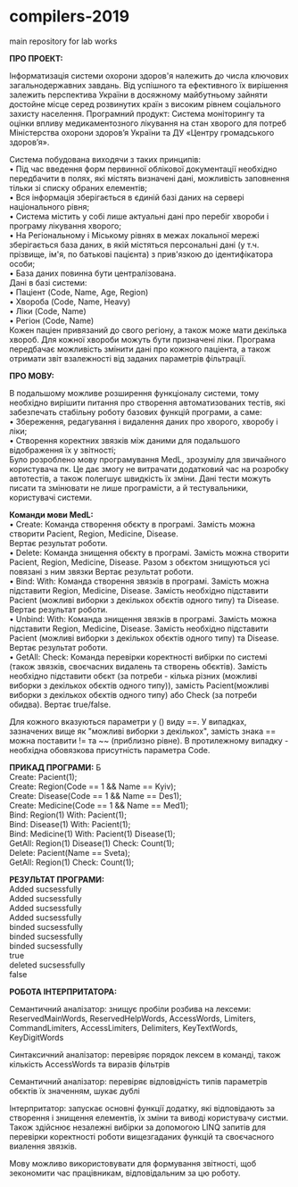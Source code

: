 # compilers-2019
main repository for lab works

<b>ПРО ПРОЕКТ:</b>

Інформатизація системи охорони здоров'я належить до числа ключових загальнодержавних завдань. Від успішного та ефективного їх вирішення залежить перспектива України в досяжному майбутньому зайняти достойне місце серед розвинутих країн з високим рівнем соціального захисту населення. 
Програмний продукт: Система моніторингу та оцінки впливу медикаментозного лікування на стан хворого для потреб Міністерства охорони здоров’я України та ДУ «Центру громадського здоров’я».

Система побудована виходячи з таких принципів:
<br>•	Під час введення форм первинної облікової документації необхідно передбачити в полях, які містять визначені дані, 
можливість заповнення тільки зі списку обраних  елементів;
<br>•	Вся інформація зберігається в єдиній базі даних на сервері національного рівня;
<br>•	Система містить у собі лише актуальні дані про перебіг хвороби і програму лікування хворого;
<br>•	На Регіональному і Міському рівнях в межах локальної мережі зберігається  база даних, в якій містяться персональні дані (у т.ч. прізвище, iм'я, по батькові пацієнта) з прив'язкою до ідентифікатора  особи;
<br>•	База даних повинна бути централізована.
<br>Дані в базі системи:
<br>•	Паціент (Code, Name, Age, Region)
<br>•	Хвороба (Code, Name, Heavy)
<br>•	Ліки (Code, Name)
<br>•	Регіон (Code, Name)
<br>Кожен паціен привязаний до свого регіону, а також може мати декілька хвороб. Для кожної хвороби можуть бути призначені ліки. Програма передбачає можливість змінити дані про кожного паціента, а також отримати звіт взалежності від заданих параметрів фільтрації.

<b>ПРО МОВУ:</b>

В подальшому можливе розширення функціоналу системи, тому необхідно вирішити питання про створення автоматизованих тестів, які забезпечать стабільну роботу базових функцій програми, а саме:
<br>•	Збереження, редагування і видалення даних про хворого, хворобу і ліки;
<br>•	Створення коректних звязків між даними для подальшого відображення їх у звітності;
<br>Було розроблено мову програмування MedL, зрозумілу для звичайного користувача пк. Це дає змогу не витрачати додатковий час на розробку автотестів, а також полегшує швидкість їх зміни. Дані тести можуть писати та змінювати не лише програмісти, а й тестувальники, користувачі системи.

<b>Команди мови MedL:</b>
<br>  •	Create: <obj>
    Команда створення обєкту в програмі. Замість <obj> можна створити Pacient, Region, Medicine, Disease.   
    Вертає результат роботи.
<br>  •	Delete: <obj>
    Команда знищення обєкту в програмі. Замість <obj> можна створити Pacient, Region, Medicine, Disease. Разом з обєктом знищуються усі повязані з ним звязки
    Вертає результат роботи.
<br>  •	Bind: <obj1> With: <obj2>
    Команда створення звязків в програмі. Замість <obj1> можна підставити Region, Medicine, Disease. Замість <obj2> необхідно підставити Pacient (можливі виборки з декількох обєктів одного типу) та Disease.
    Вертає результат роботи.
<br>  •	Unbind: <obj1> With: <obj2>
    Команда знищення звязків в програмі. Замість <obj1> можна підставити Region, Medicine, Disease. Замість <obj2> необхідно підставити     Pacient (можливі виборки з декількох обєктів одного типу) та Disease.
    Вертає результат роботи.
<br>  •	GetAll: <path1> Check: <obj1>
    Команда перевірки коректності вибірки по системі (також звязків, своєчасних видалень та створень обєктів). Замість <path1> необхідно      підставити обєкт <obj> (за потреби - кілька різних (можливі виборки з декількох обєктів одного типу)), замість <obj1> Pacient(можливі виборки з декількох обєктів одного типу) або Check (за потреби обидва).
    Вертає true/false.
    
Для кожного <obj> вказуються параметри у () виду <param>==<value>. У випадках, зазначених вище як "можливі виборки з декількох", замість знака == можна поставити != та ~~ (приблизно рівне). В протилежному випадку - необхідна обовязкова присутність параметра Code.

<b>ПРИКАД ПРОГРАМИ:</b>
Б
<br>        Create: Pacient(1);
<br>        Create: Region(Code == 1 && Name == Kyiv);
<br>        Create: Disease(Code == 1 && Name == Des1);
<br>        Create: Medicine(Code == 1 && Name == Med1);
<br>        Bind: Region(1) With: Pacient(1);
<br>        Bind: Disease(1) With: Pacient(1);
<br>        Bind: Medicine(1) With: Pacient(1) Disease(1);
<br>        GetAll: Region(1) Disease(1) Check: Count(1);
<br>        Delete: Pacient(Name == Sveta);
<br>        GetAll: Region(1) Check: Count(1);

<b>РЕЗУЛЬТАТ ПРОГРАМИ:</b>
<br>        Added sucsessfully
<br>        Added sucsessfully
<br>        Added sucsessfully
<br>        Added sucsessfully
<br>        binded sucsessfully
<br>        binded sucsessfully
<br>        binded sucsessfully
<br>        true
<br>        deleted sucsessfully
<br>        false

<b>РОБОТА ІНТЕРПРИТАТОРА:</b>

Семантичний аналізатор: знищує пробіли
розбива на лексеми: ReservedMainWords, ReservedHelpWords, AccessWords, Limiters, CommandLimiters, AccessLimiters, Delimiters, KeyTextWords, KeyDigitWords

Синтаксичний аналізатор: перевіряє порядок лексем в команді, також кількість AccessWords та виразів фільтрів

Семантичний аналізатор: перевіряє відповідність типів параметрів обєктів їх значенням, шукає дублі

Інтерпритатор: запускає основні функції додатку, які відповідають за створення і знищення елементів, їх зміни та виводі користувачу систми. Також здійснює незалежні вибірки за допомогою LINQ запитів для перевірки коректності роботи вищезгаданих функцій та своєчасного виалення звязків.

Мову можливо використовувати для формування звітності, щоб зекономити час працівникам, відповідальним за цю роботу.
